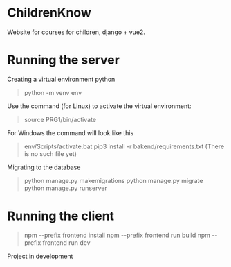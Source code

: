 # ChildrenKnow
 Website for courses for children, django + vue2.
 
# Running the server
Creating a virtual environment python
 > python -m venv env
 
 Use the command (for Linux) to activate the virtual environment:

 > source PRG1/bin/activate

 For Windows the command will look like this

 > env/Scripts/activate.bat
 > pip3 install -r bakend/requirements.txt (There is no such file yet)

 Migrating to the database
 > python manage.py makemigrations 
 > python manage.py migrate        
 > python manage.py runserver

# Running the client
 > npm --prefix frontend install
 > npm --prefix frontend run build
 > npm --prefix frontend run dev

Project in development
